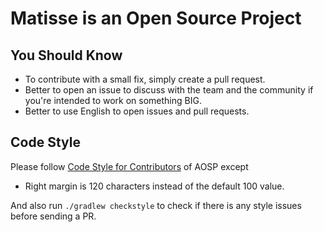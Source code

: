 # Matisse is an Open Source Project

## You Should Know

- To contribute with a small fix, simply create a pull request.
- Better to open an issue to discuss with the team and the community if you're intended to work on something BIG. 
- Better to use English to open issues and pull requests.

## Code Style

Please follow [Code Style for Contributors](https://source.android.com/source/code-style) of AOSP except
- Right margin is 120 characters instead of the default 100 value.

And also run `./gradlew checkstyle` to check if there is any style issues before sending a PR.